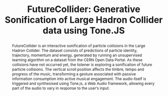 ---
title: "FutureCollider: Generative Sonification of Large Hadron Collider data using Tone.JS"
abstract: "FutureCollider is an interactive sonification of particle collisions in the Large Hadron Collider.
The dataset consists of predictions of particle identity, trajectory, momentum and energy, generated by running an unsupervised learning algorithm on a dataset from the CERN Open Data Portal. As these collisions have not occurred yet, the listener is exploring a sonification of future particle collisions.
The vertical scroll position affects the timbre, tempo and progress of the music, transforming a gesture associated with passive information consumption into active musical engagement.
The audio itself is triggered and synthesised using Tone.js, a Web Audio framework, allowing every part of the audio to vary in response to the user’s input."
tags: year2017
---